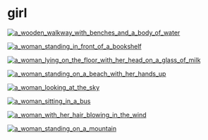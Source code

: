# girl

<a href="a_wooden_walkway_with_benches_and_a_body_of_water.jpg"><img alt="a_wooden_walkway_with_benches_and_a_body_of_water" src="a_wooden_walkway_with_benches_and_a_body_of_water.jpg"></a>

<a href="a_woman_standing_in_front_of_a_bookshelf.jpg"><img alt="a_woman_standing_in_front_of_a_bookshelf" src="a_woman_standing_in_front_of_a_bookshelf.jpg"></a>

<a href="a_woman_lying_on_the_floor_with_her_head_on_a_glass_of_milk.jpg"><img alt="a_woman_lying_on_the_floor_with_her_head_on_a_glass_of_milk" src="a_woman_lying_on_the_floor_with_her_head_on_a_glass_of_milk.jpg"></a>

<a href="a_woman_standing_on_a_beach_with_her_hands_up.jpg"><img alt="a_woman_standing_on_a_beach_with_her_hands_up" src="a_woman_standing_on_a_beach_with_her_hands_up.jpg"></a>

<a href="a_woman_looking_at_the_sky.jpg"><img alt="a_woman_looking_at_the_sky" src="a_woman_looking_at_the_sky.jpg"></a>

<a href="a_woman_sitting_in_a_bus.jpg"><img alt="a_woman_sitting_in_a_bus" src="a_woman_sitting_in_a_bus.jpg"></a>

<a href="a_woman_with_her_hair_blowing_in_the_wind.jpg"><img alt="a_woman_with_her_hair_blowing_in_the_wind" src="a_woman_with_her_hair_blowing_in_the_wind.jpg"></a>

<a href="a_woman_standing_on_a_mountain.jpg"><img alt="a_woman_standing_on_a_mountain" src="a_woman_standing_on_a_mountain.jpg"></a>

